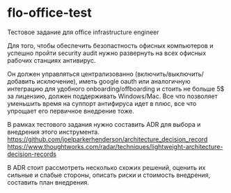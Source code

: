 # flo-office-test
Тестовое задание для office infrastructure engineer

Для того, чтобы обеспечить безопастность офисных компьютеров и успешно пройти security audit нужно развернуть на всех офисных рабочих станциях антивирус.

Он должен управляться централизованно (включить/выключить/добавить исключение), иметь google oauth или аналогичную интеграцию для удобного onboarding/offboarding и стоить не больше 5$ за лицензию, должен поддерживать Windows/Mac.
Все что позволяет уменьшить время на суппорт антифируса идет в плюс, все что упрощает его первичное внедрение тоже.

В рамках тестового задания нужно составить ADR для выбора и внедрения этого инструмента.
https://github.com/joelparkerhenderson/architecture_decision_record
https://www.thoughtworks.com/radar/techniques/lightweight-architecture-decision-records

В ADR стоит рассмотреть несколько схожих решений, оценить их сильные и слабые стороны, описать риски и стоимость внедрения, составить план внедрения.
